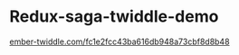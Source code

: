 # Redux-saga-twiddle-demo

[ember-twiddle.com/fc1e2fcc43ba616db948a73cbf8d8b48](https://ember-twiddle.com/fc1e2fcc43ba616db948a73cbf8d8b48?openFiles=components.my-counter.component.js%2C)
